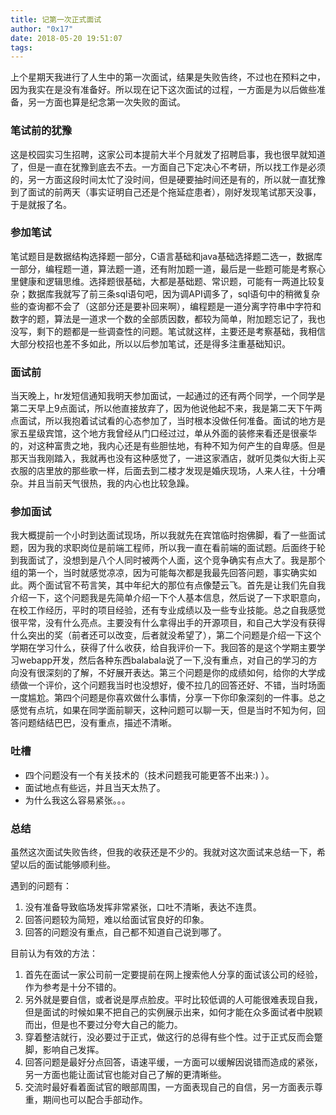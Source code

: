```yaml
---
title: 记第一次正式面试
author: "0x17"
date: 2018-05-20 19:51:07
tags:
---
```



上个星期天我进行了人生中的第一次面试，结果是失败告终，不过也在预料之中，因为我实在是没有准备好。所以现在记下这次面试的过程，一方面是为以后做些准备，另一方面也算是纪念第一次失败的面试。

### 笔试前的犹豫

这是校园实习生招聘，这家公司本提前大半个月就发了招聘启事，我也很早就知道了，但是一直在犹豫到底去不去。一方面自己下定决心不考研，所以找工作是必须的，另一方面这段时间太忙了没时间，但是硬要抽时间还是有的，所以就一直犹豫到了面试的前两天（事实证明自己还是个拖延症患者），刚好发现笔试那天没事，于是就报了名。

### 参加笔试

笔试题目是数据结构选择题一部分，C语言基础和java基础选择题二选一，数据库一部分，编程题一道，算法题一道，还有附加题一道，最后是一些题可能是考察心里健康和逻辑思维。选择题很基础，大都是基础题、常识题，可能有一两道比较复杂；数据库我就写了前三条sql语句吧，因为调API调多了，sql语句中的稍微复杂些的查询都不会了（这部分还是要补回来啊），编程题是一道分离字符串中字符和数字的题，算法是一道求一个数的全部质因数，都较为简单，附加题忘记了，我也没写，剩下的题都是一些调查性的问题。笔试就这样，主要还是考察基础，我相信大部分校招也差不多如此，所以以后参加笔试，还是得多注重基础知识。

### 面试前

当天晚上，hr发短信通知我明天参加面试，一起通过的还有两个同学，一个同学是第二天早上9点面试，所以他直接放弃了，因为他说他起不来，我是第二天下午两点面试，所以我抱着试试看的心态参加了，当时根本没做任何准备。面试的地方是家五星级宾馆，这个地方我曾经从门口经过过，单从外面的装修来看还是很豪华的，对这种富贵之地，我内心还是有些胆怯地，有种不知为何产生的自卑感。但是那天当我刚踏入，我就再也没有这种感觉了，一进这家酒店，就听见类似大街上买衣服的店里放的那些歌一样，后面去到二楼才发现是婚庆现场，人来人往，十分嘈杂。并且当前天气很热，我的内心也比较急躁。

### 参加面试

我大概提前一个小时到达面试现场，所以我就先在宾馆临时抱佛脚，看了一些面试题，因为我的求职岗位是前端工程师，所以我一直在看前端的面试题。后面终于轮到我面试了，没想到是八个人同时被两个人面，这个竞争确实有点大了。我是那个组的第一个，当时就感觉凉凉，因为可能每次都是我最先回答问题，事实确实如此。两个面试官不苟言笑，其中年纪大的那位有点像楚云飞。首先是让我们先自我介绍一下，这个问题我是先简单介绍一下个人基本信息，然后说了一下求职意向，在校工作经历，平时的项目经验，还有专业成绩以及一些专业技能。总之自我感觉很平常，没有什么亮点。主要没有什么拿得出手的开源项目，和自己大学没有获得什么突出的奖（前者还可以改变，后者就没希望了），第二个问题是介绍一下这个学期在学习什么，获得了什么收获，给自我评价一下。我回答的是这个学期主要学习webapp开发，然后各种东西balabala说了一下,没有重点，对自己的学习的方向没有很深刻的了解，不好展开表达。第三个问题是你的成绩如何，给你的大学成绩做一个评价，这个问题我当时也没想好，傻不拉几的回答还好、不错，当时场面一度尴尬。第四个问题是你喜欢做什么事情，分享一下你印象深刻的一件事。总之感觉有点坑，如果在同学面前聊天，这种问题可以聊一天，但是当时不知为何，回答问题结结巴巴，没有重点，描述不清晰。

### 吐槽

+ 四个问题没有一个有关技术的（技术问题我可能更答不出来:) ）。
+ 面试地点有些远，并且当天太热了。
+ 为什么我这么容易紧张。。。

### 总结

虽然这次面试失败告终，但我的收获还是不少的。我就对这次面试来总结一下，希望以后的面试能够顺利些。

遇到的问题有：
1. 没有准备导致临场发挥非常紧张，口吐不清晰，表达不连贯。
2. 回答问题较为简短，难以给面试官良好的印象。
3. 回答的问题没有重点，自己都不知道自己说到哪了。

目前认为有效的方法：
1. 首先在面试一家公司前一定要提前在网上搜索他人分享的面试该公司的经验，作为参考是十分不错的。
2. 另外就是要自信，或者说是厚点脸皮。平时比较低调的人可能很难表现自我，但是面试的时候如果不把自己的实例展示出来，如何才能在众多面试者中脱颖而出，但是也不要过分夸大自己的能力。
3. 穿着整洁就行，没必要过于正式，做这行的总得有些个性。过于正式反而会蹩脚，影响自己发挥。
4. 回答问题是最好分点回答，语速平缓，一方面可以缓解因说错而造成的紧张，另一方面也能让面试官也能对自己了解的更清晰些。
5. 交流时最好看着面试官的眼部周围，一方面表现自己的自信，另一方面表示尊重，期间也可以配合手部动作。